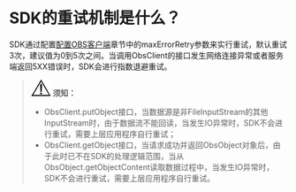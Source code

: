 # SDK的重试机制是什么？<a name="ZH-CN_TOPIC_0159370182"></a>

SDK通过配置[配置OBS客户端](配置OBS客户端.md)章节中的maxErrorRetry参数来实行重试，默认重试3次，建议值为0到5次之间。当调用ObsClient的接口发生网络连接异常或者服务端返回5XX错误时，SDK会进行指数退避重试。

>![](public_sys-resources/icon-notice.gif) **须知：**   
>-   ObsClient.putObject接口，当数据源是非FileInputStream的其他InputStream时，由于数据流不能回读，当发生IO异常时，SDK不会进行重试，需要上层应用程序自行重试；  
>-   ObsClient.getObject接口，当请求成功并返回ObsObject对象后，由于此时已不在SDK的处理逻辑范围，当从ObsObject.getObjectContent读取数据过程中，当发生IO异常时，SDK不会进行重试，需要上层应用程序自行重试。  

